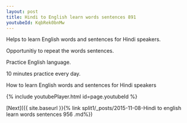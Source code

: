 ```yaml
---
layout: post
title: Hindi to English learn words sentences 891 
youtubeId: KqbRek0bnMw
---
```

 
 
Helps to learn English words and sentences for Hindi speakers.

Opportunitiy to repeat the words sentences. 

Practice English language. 
 
10 minutes practice every day. 
 
How to learn English words and sentences for Hindi speakers 
 
{% include youtubePlayer.html id=page.youtubeId %}
 
 
[Next]({{ site.baseurl }}{% link  split1/_posts/2015-11-08-Hindi to english learn words sentences 956 .md%})
 
